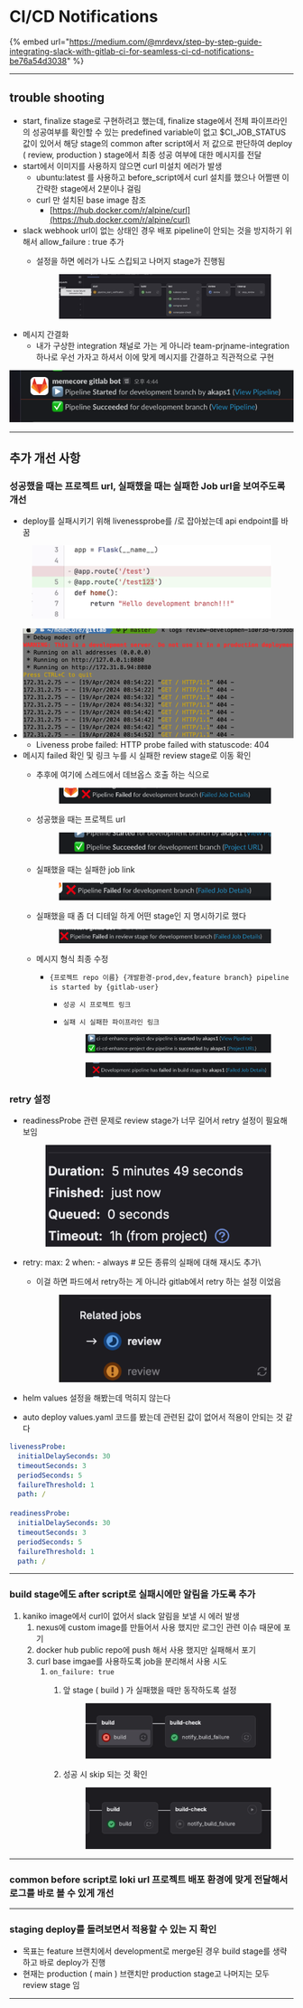 # CI/CD Notifications

{% embed url="https://medium.com/@mrdevx/step-by-step-guide-integrating-slack-with-gitlab-ci-for-seamless-ci-cd-notifications-be76a54d3038" %}

***

## trouble shooting

* start, finalize stage로 구현하려고 했는데, finalize stage에서 전체 파이프라인의 성공여부를 확인할 수 있는 predefined variable이 없고 $CI\_JOB\_STATUS 값이 있어서 해당 stage의 common after script에서 저 값으로 판단하여 deploy ( review, production ) stage에서 최종 성공 여부에 대한 메시지를 전달
* start에서 이미지를 사용하지 않으면 curl 미설치 에러가 발생
  * ubuntu:latest 를 사용하고 before\_script에서 curl 설치를 했으나 어쩔땐 이 간략한 stage에서 2분이나 걸림
  * curl 만 설치된 base image 참조
    * [https://hub.docker.com/r/alpine/curl](https://hub.docker.com/r/alpine/curl)
* slack webhook url이 없는 상태인 경우 배포 pipeline이 안되는 것을 방지하기 위해서 allow\_failure : true 추가
  *   &#x20;설정을 하면 에러가 나도 스킵되고 나머지 stage가 진행됨

      <figure><img src="../.gitbook/assets/image (29).png" alt=""><figcaption></figcaption></figure>
* 메시지 간결화
  * 내가 구상한 integration 채널로 가는 게 아니라 team-prjname-integration 하나로 우선 가자고 하셔서 이에 맞게 메시지를 간결하고 직관적으로 구현

![](<../.gitbook/assets/image (4) (1).png>)



***

## 추가 개선 사항

### 성공했을 때는 프로젝트  url, 실패했을 때는 실패한 Job url을 보여주도록 개선

* deploy를 실패시키기 위해 livenessprobe를 /로 잡아놨는데 api endpoint를 바꿈

<figure><img src="../.gitbook/assets/image (1) (1) (1).png" alt=""><figcaption></figcaption></figure>

* ![](<../.gitbook/assets/image (2) (1).png>)
  * Liveness probe failed: HTTP probe failed with statuscode: 404
* 메시지 failed 확인 및 링크 누를 시 실패한 review stage로 이동 확인
  *   추후에 여기에 스레드에서 데브옵스 호출 하는 식으로

      <figure><img src="../.gitbook/assets/image (3) (1).png" alt=""><figcaption></figcaption></figure>
  *   성공했을 때는 프로젝트 url

      <figure><img src="../.gitbook/assets/image (1) (1).png" alt=""><figcaption></figcaption></figure>
  *   실패했을 때는 실패한 job link

      <figure><img src="../.gitbook/assets/image (7).png" alt=""><figcaption></figcaption></figure>


  *   실패했을 때 좀 더 디테일 하게 어떤 stage인 지 명시하기로 했다

      <figure><img src="../.gitbook/assets/image.png" alt=""><figcaption></figcaption></figure>


  * 메시지 형식 최종 수정
    * `{프로젝트 repo 이름} {개발환경-prod,dev,feature branch} pipeline is started by {gitlab-user}`
      * `성공 시 프로젝트 링크`
      *   `실패 시 실패한 파이프라인 링크`

          <figure><img src="../.gitbook/assets/image (4).png" alt=""><figcaption></figcaption></figure>

          <figure><img src="../.gitbook/assets/image (6).png" alt=""><figcaption></figcaption></figure>

### retry 설정

*   readinessProbe 관련 문제로 review stage가 너무 길어서 retry 설정이 필요해보임

    <figure><img src="../.gitbook/assets/image (2) (1) (1).png" alt=""><figcaption></figcaption></figure>


* retry: max: 2 when: - always # 모든 종류의 실패에 대해 재시도 추가\

  *   이걸 하면 파드에서 retry하는 게 아니라 gitlab에서 retry 하는 설정 이었음

      <figure><img src="../.gitbook/assets/image (30).png" alt=""><figcaption></figcaption></figure>


* helm values 설정을 해봤는데 먹히지 않는다
* auto deploy values.yaml 코드를 봤는데 관련된 값이 없어서 적용이 안되는 것 같다

```yaml
livenessProbe:
  initialDelaySeconds: 30
  timeoutSeconds: 3
  periodSeconds: 5
  failureThreshold: 1
  path: /

readinessProbe:
  initialDelaySeconds: 30
  timeoutSeconds: 3
  periodSeconds: 5
  failureThreshold: 1
  path: /
```

***

### build stage에도 after script로 실패시에만 알림을 가도록 추가

1. kaniko image에서 curl이 없어서 slack 알림을 보낼 시 에러 발생
   1. nexus에 custom image를 만들어서 사용 했지만 로그인 관련 이슈 때문에 포기
   2. docker hub public repo에 push 해서 사용 했지만 실패해서 포기
   3. curl base imgae를 사용하도록 job을 분리해서 사용 시도
      1. `on_failure: true`
         1.  앞 stage ( build ) 가 실패했을 때만 동작하도록 설정

             <figure><img src="../.gitbook/assets/image (3).png" alt=""><figcaption></figcaption></figure>
         2.  성공 시 skip 되는 것 확인

             <figure><img src="../.gitbook/assets/image (2).png" alt=""><figcaption></figcaption></figure>

***

### common before script로 loki url 프로젝트 배포 환경에 맞게 전달해서 로그를 바로 볼 수 있게 개선



***

### staging deploy를 돌려보면서 적용할 수 있는 지 확인

* 목표는 feature 브랜치에서 development로 merge된 경우 build stage를 생략하고 바로 deploy가 진행
* 현재는 production ( main ) 브랜치만 production stage고 나머지는 모두 review stage 임

***
